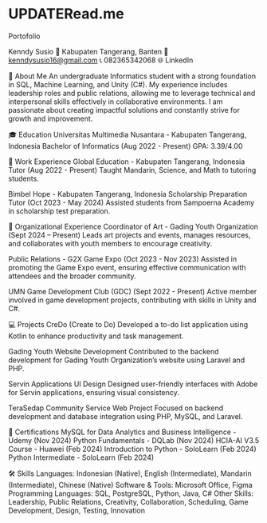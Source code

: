 # UPDATERead.me
Portofolio

Kenndy Susio
📍 Kabupaten Tangerang, Banten
📧 kenndysusio16@gmail.com
📞 082365342068
🌐 LinkedIn

📝 About Me
An undergraduate Informatics student with a strong foundation in SQL, Machine Learning, and Unity (C#). My experience includes leadership roles and public relations, allowing me to leverage technical and interpersonal skills effectively in collaborative environments. I am passionate about creating impactful solutions and constantly strive for growth and improvement.

🎓 Education
Universitas Multimedia Nusantara - Kabupaten Tangerang, Indonesia
Bachelor of Informatics (Aug 2022 - Present)
GPA: 3.39/4.00

💼 Work Experience
Global Education - Kabupaten Tangerang, Indonesia
Tutor (Aug 2022 - Present)
Taught Mandarin, Science, and Math to tutoring students.

Bimbel Hope - Kabupaten Tangerang, Indonesia
Scholarship Preparation Tutor (Oct 2023 - May 2024)
Assisted students from Sampoerna Academy in scholarship test preparation.

📌 Organizational Experience
Coordinator of Art - Gading Youth Organization (Sept 2024 – Present)
Leads art projects and events, manages resources, and collaborates with youth members to encourage creativity.

Public Relations - G2X Game Expo (Oct 2023 - Nov 2023)
Assisted in promoting the Game Expo event, ensuring effective communication with attendees and the broader community.

UMN Game Development Club (GDC) (Sept 2022 - Present)
Active member involved in game development projects, contributing with skills in Unity and C#.

💻 Projects
CreDo (Create to Do)
Developed a to-do list application using Kotlin to enhance productivity and task management.

Gading Youth Website Development
Contributed to the backend development for Gading Youth Organization’s website using Laravel and PHP.

Servin Applications UI Design
Designed user-friendly interfaces with Adobe for Servin applications, ensuring visual consistency.

TeraSedap Community Service Web Project
Focused on backend development and database integration using PHP, MySQL, and Laravel.


📜 Certifications
MySQL for Data Analytics and Business Intelligence - Udemy (Nov 2024)
Python Fundamentals - DQLab (Nov 2024)
HCIA-AI V3.5 Course - Huawei (Feb 2024)
Introduction to Python - SoloLearn (Feb 2024)
Python Intermediate - SoloLearn (Feb 2024)

🛠️ Skills
Languages: Indonesian (Native), English (Intermediate), Mandarin (Intermediate), Chinese (Native)
Software & Tools: Microsoft Office, Figma
Programming Languages: SQL, PostgreSQL, Python, Java, C#
Other Skills: Leadership, Public Relations, Creativity, Collaboration, Scheduling, Game Development, Design, Testing, Innovation



